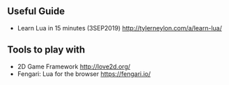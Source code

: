 ## Useful Guide
* Learn Lua in 15 minutes (3SEP2019) <http://tylerneylon.com/a/learn-lua/>

## Tools to play with
* 2D Game Framework <http://love2d.org/>
* Fengari: Lua for the browser <https://fengari.io/>
